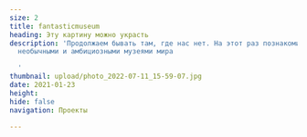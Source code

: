 ```yaml
---
size: 2
title: fantasticmuseum
heading: Эту картину можно украсть
description: 'Продолжаем бывать там, где нас нет. На этот раз познакомим с самыми
  необычными и амбициозными музеями мира

  '
thumbnail: upload/photo_2022-07-11_15-59-07.jpg
date: 2021-01-23
height: 
hide: false
navigation: Проекты

---
```

